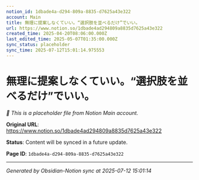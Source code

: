 ```yaml
---
notion_id: 1dbade4a-d294-809a-8835-d7625a43e322
account: Main
title: 無理に提案しなくていい。“選択肢を並べるだけ”でいい。
url: https://www.notion.so/1dbade4ad294809a8835d7625a43e322
created_time: 2025-04-20T08:06:00.000Z
last_edited_time: 2025-05-07T01:35:00.000Z
sync_status: placeholder
sync_time: 2025-07-12T15:01:14.975553
---
```


# 無理に提案しなくていい。“選択肢を並べるだけ”でいい。

*🔄 This is a placeholder file from Notion Main account.*

**Original URL**: https://www.notion.so/1dbade4ad294809a8835d7625a43e322

**Status**: Content will be synced in a future update.

**Page ID**: `1dbade4a-d294-809a-8835-d7625a43e322`

---

*Generated by Obsidian-Notion sync at 2025-07-12 15:01:14*
